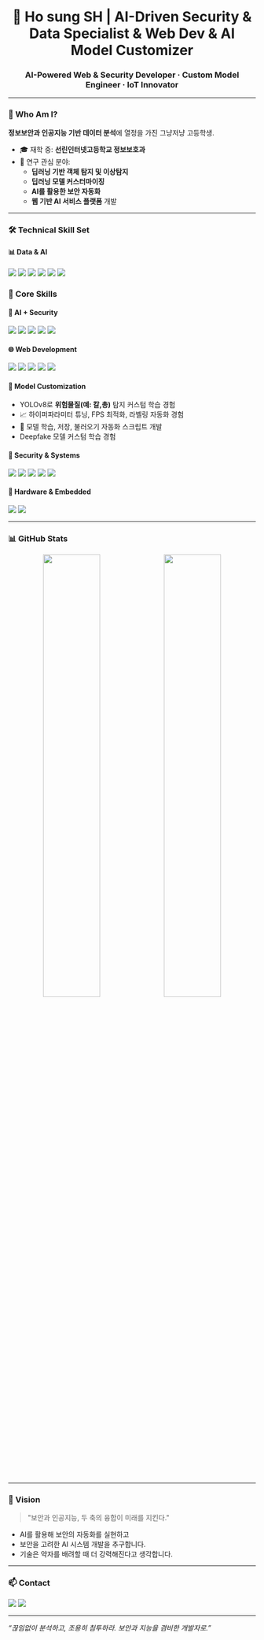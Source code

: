 <!-- GitHub Profile README for hosung08 -->

<h1 align="center">🔐 Ho sung SH | AI-Driven Security & Data Specialist & Web Dev & AI Model Customizer</h1>
<h3 align="center">AI-Powered Web & Security Developer · Custom Model Engineer · IoT Innovator</h3>

---

### 🧠 Who Am I?

**정보보안과 인공지능 기반 데이터 분석**에 열정을 가진 그냥저냥 고등학생.

- 🎓 재학 중: **선린인터넷고등학교 정보보호과**
- 📌 연구 관심 분야:
  - **딥러닝 기반 객체 탐지 및 이상탐지**
  - **딥러닝 모델 커스터마이징**
  - **AI를 활용한 보안 자동화**
  - **웹 기반 AI 서비스 플랫폼** 개발


---

### 🛠️ Technical Skill Set

#### 📊 Data & AI
<p>
  <img src="https://img.shields.io/badge/Python-3776AB?style=flat&logo=python&logoColor=white"/>
  <img src="https://img.shields.io/badge/TensorFlow-FF6F00?style=flat&logo=tensorflow&logoColor=white"/>
  <img src="https://img.shields.io/badge/PyTorch-EE4C2C?style=flat&logo=pytorch&logoColor=white"/>
  <img src="https://img.shields.io/badge/OpenCV-5C3EE8?style=flat&logo=opencv&logoColor=white"/>
  <img src="https://img.shields.io/badge/Pandas-150458?style=flat&logo=pandas&logoColor=white"/>
  <img src="https://img.shields.io/badge/Numpy-013243?style=flat&logo=numpy&logoColor=white"/>
</p>

### 🧠 Core Skills

#### 🔐 AI + Security
<p>
  <img src="https://img.shields.io/badge/Python-3776AB?style=flat&logo=python&logoColor=white"/>
  <img src="https://img.shields.io/badge/YOLOv8-FF9900?style=flat&logo=github&logoColor=white"/>
  <img src="https://img.shields.io/badge/OpenCV-5C3EE8?style=flat&logo=opencv&logoColor=white"/>
  <img src="https://img.shields.io/badge/PyTorch-EE4C2C?style=flat&logo=pytorch&logoColor=white"/>
  <img src="https://img.shields.io/badge/Linux-FCC624?style=flat&logo=linux&logoColor=black"/>
</p>

#### 🌐 Web Development
<p>
  <img src="https://img.shields.io/badge/HTML5-E34F26?style=flat&logo=html5&logoColor=white"/>
  <img src="https://img.shields.io/badge/CSS3-1572B6?style=flat&logo=css3&logoColor=white"/>
  <img src="https://img.shields.io/badge/JavaScript-F7DF1E?style=flat&logo=javascript&logoColor=black"/>
  <img src="https://img.shields.io/badge/React-61DAFB?style=flat&logo=react&logoColor=black"/>
  <img src="https://img.shields.io/badge/FastAPI-009688?style=flat&logo=fastapi&logoColor=white"/>
</p>

#### 🧬 Model Customization
- YOLOv8로 **위험물질(예: 칼,총)** 탐지 커스텀 학습 경험
- 📈 하이퍼파라미터 튜닝, FPS 최적화, 라벨링 자동화 경험
- 💾 모델 학습, 저장, 불러오기 자동화 스크립트 개발
- Deepfake 모델 커스텀 학습 경험


#### 🔐 Security & Systems
<p>
  <img src="https://img.shields.io/badge/Linux-FCC624?style=flat&logo=linux&logoColor=black"/>
  <img src="https://img.shields.io/badge/Bash-121011?style=flat&logo=gnubash&logoColor=white"/>
  <img src="https://img.shields.io/badge/Nmap-4682B4?style=flat&logo=nmap&logoColor=white"/>
  <img src="https://img.shields.io/badge/Wireshark-1679A7?style=flat&logo=wireshark&logoColor=white"/>
  <img src="https://img.shields.io/badge/Metasploit-3C3C3D?style=flat&logo=metasploit&logoColor=white"/>
</p>

#### 🔧 Hardware & Embedded
<p>
  <img src="https://img.shields.io/badge/Arduino-00979D?style=flat&logo=arduino&logoColor=white"/>
  <img src="https://img.shields.io/badge/RaspberryPi-A22846?style=flat&logo=raspberrypi&logoColor=white"/>
</p>

---

### 📊 GitHub Stats

<p align="center">
  <img src="https://github-readme-stats.vercel.app/api?username=hosung08&show_icons=true&theme=tokyonight" width="48%"/>
  <img src="https://github-readme-stats.vercel.app/api/top-langs/?username=hosung08&layout=compact&theme=tokyonight" width="48%"/>
</p>

---

### 🧭 Vision

> "보안과 인공지능, 두 축의 융합이 미래를 지킨다."

- AI를 활용해 보안의 자동화를 실현하고
- 보안을 고려한 AI 시스템 개발을 추구합니다.
- 기술은 약자를 배려할 때 더 강력해진다고 생각합니다.

---

### 📫 Contact

<p>
  <a href="mailto:hosung.08@kakao.com"><img src="https://img.shields.io/badge/Gmail-EA4335?style=flat&logo=gmail&logoColor=white"/></a>
  <a href="https://github.com/hosung08"><img src="https://img.shields.io/badge/GitHub-181717?style=flat&logo=github&logoColor=white"/></a>
</p>

---

_“끊임없이 분석하고, 조용히 침투하라. 보안과 지능을 겸비한 개발자로.”_
